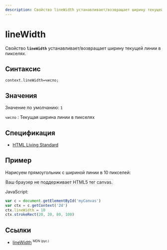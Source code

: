 ```yaml
---
description: Свойство lineWidth устанавливает/возвращает ширину текущей линии в пикселях
---
```


# lineWidth

Свойство **`lineWidth`** устанавливает/возвращает ширину текущей линии в пикселях.

## Синтаксис

```
context.lineWidth=число;
```

## Значения

Значение по умолчанию: `1`

`число`
: Текущая ширина линии в пикселях

## Спецификация

- [HTML Living Standard](https://html.spec.whatwg.org/multipage/canvas.html#dom-context-2d-linewidth)

## Пример

Нарисуем прямоугольник с шириной линии в 10 пикселей:

<canvas id="myCanvas" width="300" height="150" style="border:1px solid #d3d3d3;background:#ffffff;">
Ваш браузер не поддерживает HTML5 тег canvas.
</canvas>
<script>
var c=document.getElementById("myCanvas");
var canvOK=1;
try {c.getContext("2d");}
catch (er) {canvOK=0;}
if (canvOK==1){
var ctx=c.getContext("2d");
ctx.lineWidth=10;
ctx.strokeRect(20,20,80,100);}
</script>

JavaScript:

```js
var c = document.getElementById('myCanvas')
var ctx = c.getContext('2d')
ctx.lineWidth = 10
ctx.strokeRect(20, 20, 80, 100)
```

## Ссылки

- [lineWidth](https://developer.mozilla.org/en-US/docs/Web/API/CanvasRenderingContext2D/lineWidth) <sup><small>MDN (рус.)</small></sup>

